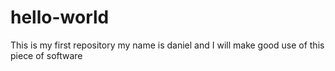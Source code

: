 # hello-world
This is my first repository
my name is daniel and I will make good use of this piece of software

